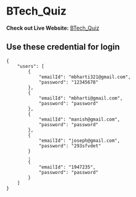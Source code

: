 # BTech_Quiz

**Check out Live Website:**  [BTech_Quiz](https://mbharti321.github.io/BTech_Quiz)



## Use these credential for login

```
{
    "users": [
        {
            "emailId": "mbharti321@gmail.com",
            "password": "12345678"
        },
        {
            "emailId": "mbharti@gmail.com",
            "password": "password"
        },
        {
            "emailId": "manish@gmail.com",
            "password": "password"
        },
        {
            "emailId": "joseph@gmail.com",
            "password": "293sfvdet"
        }
        ,
        {
            "emailId": "1947235",
            "password": "password"
        }
    ]
}
```